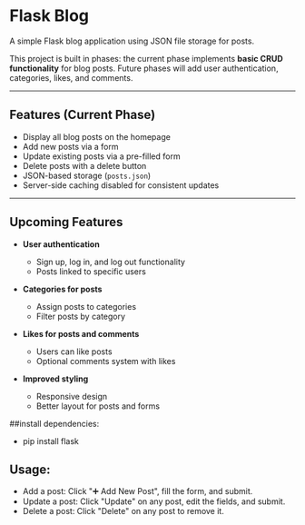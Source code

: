 # Flask Blog

A simple Flask blog application using JSON file storage for posts.  

This project is built in phases: the current phase implements **basic CRUD functionality** for blog posts. Future phases will add user authentication, categories, likes, and comments.

---

## Features (Current Phase)

- Display all blog posts on the homepage
- Add new posts via a form
- Update existing posts via a pre-filled form
- Delete posts with a delete button
- JSON-based storage (`posts.json`)
- Server-side caching disabled for consistent updates

---

## Upcoming Features

- **User authentication**  
  - Sign up, log in, and log out functionality  
  - Posts linked to specific users  

- **Categories for posts**  
  - Assign posts to categories  
  - Filter posts by category  

- **Likes for posts and comments**  
  - Users can like posts  
  - Optional comments system with likes  

- **Improved styling**  
  - Responsive design  
  - Better layout for posts and forms
   
##install dependencies:
  - pip install flask

## Usage:

- Add a post: Click "➕ Add New Post", fill the form, and submit. 
- Update a post: Click "Update" on any post, edit the fields, and submit.
- Delete a post: Click "Delete" on any post to remove it.